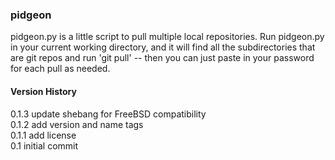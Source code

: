 ### pidgeon

pidgeon.py is a little script to pull multiple local repositories. Run pidgeon.py in your current working directory, and it will find all the subdirectories that are git repos and run 'git pull' -- then you can just paste in your password for each pull as needed.

#### Version History
0.1.3    update shebang for FreeBSD compatibility <br>
0.1.2    add version and name tags <br>
0.1.1    add license <br>
0.1      initial commit
